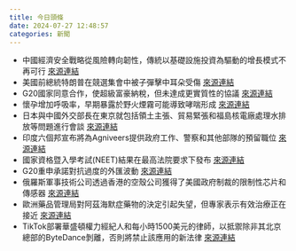 ```yaml
---
title: 今日頭條
date: 2024-07-27 12:48:57
categories: 新聞            
---
```

- 中國經濟安全戰略從風險轉向韌性，傳統以基礎設施投資為驅動的增長模式不再可行 [來源連結](https://asiatimes.com/2024/07/risk-to-resilience-chinas-economic-security-strategy/)
- 美國前總統特朗普在競選集會中被子彈擊中耳朵受傷 [來源連結](https://www.japantimes.co.jp/news/2024/07/27/world/politics/fbi-trump-bullet/)
- G20國家同意合作，使超級富豪納稅，但未達成更實質性的協議 [來源連結](https://www.japantimes.co.jp/business/2024/07/27/economy/g20-ultrarich-tax/)
- 懷孕增加呼吸率，早期暴露於野火煙霧可能導致哮喘形成 [來源連結](https://www.npr.org/sections/shots-health-news/2024/07/26/nx-s1-5049828/wildfire-smoke-health-risks-safety-air-quality-index)
- 日本與中國外交部長在東京就包括領土主張、貿易緊張和福島核電廠處理水排放等問題進行會談 [來源連結](https://www.japantimes.co.jp/news/2024/07/27/japan/politics/japan-china-foreign-ministers-meeting-asean/)
- 印度六個邦宣布將為Agniveers提供政府工作、警察和其他部隊的預留職位 [來源連結](https://www.thehindu.com/news/national/on-kargil-vijay-diwas-six-bjp-led-states-announce-job-quotas-for-agniveers/article68452662.ece)
- 國家資格暨入學考試(NEET)結果在最高法院要求下發布 [來源連結](https://www.thehindu.com/news/the-hindu-morning-digest-july-27-2024/article68452540.ece)
- G20重申承諾對抗過度的外匯波動 [來源連結](https://www.japantimes.co.jp/business/2024/07/27/markets/japan-forex-g20/)
- 俄羅斯軍事技術公司透過香港的空殼公司獲得了美國政府制裁的限制性芯片和傳感器 [來源連結](https://www.japantimes.co.jp/news/2024/07/27/asia-pacific/russia-ukraine-china-hong-kong/)
- 歐洲藥品管理局對阿茲海默症藥物的決定引起失望，但專家表示有效治療正在接近 [來源連結](https://www.japantimes.co.jp/news/2024/07/27/japan/science-health/europe-watchdog-alzheimers-drug/)
- TikTok部署華盛頓權力經紀人和每小時1500美元的律師，以抵禦除非其北京總部的ByteDance剝離，否則將禁止該應用的新法律 [來源連結](https://www.japantimes.co.jp/business/2024/07/27/tech/tiktok-us-lobbying-effort/)



